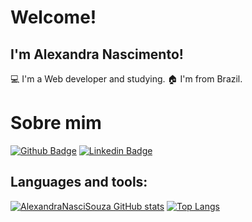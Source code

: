 # Welcome!

## I'm Alexandra Nascimento! 

💻 I'm a Web developer and studying.
🏠 I'm from Brazil.

# Sobre mim

[![Github Badge](https://img.shields.io/badge/-Github-000?style=flat-square&logo=Github&logoColor=white&link=https://github.com/AlexandraNasciSouza)](https://github.com/AlexandraNasciSouza)
[![Linkedin Badge](https://img.shields.io/badge/-LinkedIn-blue?style=flat-square&logo=Linkedin&logoColor=white&link=https://www.linkedin.com/in/alexandra-nascimento-souza)](https://www.linkedin.com/in/alexandra-nascimento-souza)

## Languages and tools:
[![AlexandraNasciSouza GitHub stats](https://github-readme-stats.vercel.app/api?username=AlexandraNasciSouza)](https://github.com/AlexandraNasciSouza/github-readme-stats)
[![Top Langs](https://github-readme-stats.vercel.app/api/top-langs/?username=AlexandraNasciSouza&layout=compact)](https://github.com/AlexandraNasciSouza/github-readme-stats)

